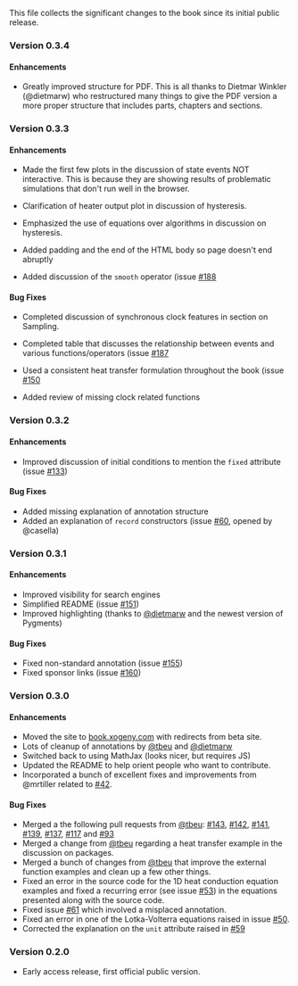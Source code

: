 This file collects the significant changes to the book since its initial public release.

### Version 0.3.4

#### Enhancements

  * Greatly improved structure for PDF.  This is all thanks to Dietmar Winkler
    (@dietmarw) who restructured many things to give the PDF version a more
	proper structure that includes parts, chapters and sections.

### Version 0.3.3

#### Enhancements

  * Made the first few plots in the discussion of state events NOT
    interactive.  This is because they are showing results of problematic
    simulations that don't run well in the browser.

  * Clarification of heater output plot in discussion of hysteresis.

  * Emphasized the use of equations over algorithms in discussion on
    hysteresis.

  * Added padding and the end of the HTML body so page doesn't end abruptly

  * Added discussion of the ``smooth`` operator (issue
    [#188](https://github.com/xogeny/ModelicaBook/pull/188)

#### Bug Fixes

  * Completed discussion of synchronous clock features in section on Sampling.

  * Completed table that discusses the relationship between events and
    various functions/operators (issue
    [#187](https://github.com/xogeny/ModelicaBook/pull/187)

  * Used a consistent heat transfer formulation throughout the book (issue
    [#150](https://github.com/xogeny/ModelicaBook/pull/150)

  * Added review of missing clock related functions
  
### Version 0.3.2

#### Enhancements

  * Improved discussion of initial conditions to mention the `fixed`
    attribute (issue
    [#133](https://github.com/xogeny/ModelicaBook/pull/133))

#### Bug Fixes

  * Added missing explanation of annotation structure
  * Added an explanation of `record` constructors (issue
    [#60](https://github.com/xogeny/ModelicaBook/pull/60), opened by
    @casella)
	
### Version 0.3.1

#### Enhancements

  * Improved visibility for search engines
  * Simplified README (issue [#151](https://github.com/xogeny/ModelicaBook/pull/151))
  * Improved highlighting (thanks to [@dietmarw](https://github.com/dietmarw) and the
    newest version of Pygments)

#### Bug Fixes

  * Fixed non-standard annotation (issue [#155](https://github.com/xogeny/ModelicaBook/pull/155))
  * Fixed sponsor links (issue [#160](https://github.com/xogeny/ModelicaBook/pull/160))

### Version 0.3.0

#### Enhancements

  * Moved the site to [book.xogeny.com](http://book.xogeny.com) with redirects
    from beta site.
  * Lots of cleanup of annotations by [@tbeu](https://github.com/tbeu) and
    [@dietmarw](https://github.com/dietmarw)
  * Switched back to using MathJax (looks nicer, but requires JS)
  * Updated the README to help orient people who want to contribute.
  * Incorporated a bunch of excellent fixes and improvements from
    @mrtiller related to
    [#42](https://github.com/xogeny/ModelicaBook/pull/42/files).

#### Bug Fixes

  * Merged a the following pull requests from [@tbeu](https://github.com/tbeu):
	[#143](https://github.com/xogeny/ModelicaBook/issues/143),
	[#142](https://github.com/xogeny/ModelicaBook/issues/142),
	[#141](https://github.com/xogeny/ModelicaBook/issues/141),
	[#139](https://github.com/xogeny/ModelicaBook/issues/139),
	[#137](https://github.com/xogeny/ModelicaBook/issues/137),
	[#117](https://github.com/xogeny/ModelicaBook/issues/117) and
	[#93](https://github.com/xogeny/ModelicaBook/issues/93)
  * Merged a change from [@tbeu](https://github.com/tbeu) regarding a heat
    transfer example in the discussion on packages.
  * Merged a bunch of changes from [@tbeu](https://github.com/tbeu) that improve
    the external function examples and clean up a few other things.
  * Fixed an error in the source code for the 1D heat conduction
    equation examples and fixed a recurring error (see issue
    [#53](https://github.com/xogeny/ModelicaBook/issues/53)) in the
    equations presented along with the source code.
  * Fixed issue
    [#61](https://github.com/xogeny/ModelicaBook/issues/61) which
    involved a misplaced annotation.
  * Fixed an error in one of the Lotka-Volterra equations raised
    in issue [#50](https://github.com/xogeny/ModelicaBook/issues/50).
  * Corrected the explanation on the `unit` attribute raised in
    [#59](https://github.com/xogeny/ModelicaBook/issues/59)


### Version 0.2.0

  * Early access release, first official public version.

